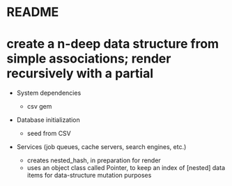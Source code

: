 # README

# create a n-deep data structure from simple associations; render recursively with a partial

* System dependencies
  - csv gem

* Database initialization
  - seed from CSV

* Services (job queues, cache servers, search engines, etc.)
  - creates nested_hash, in preparation for render
  - uses an object class called Pointer, to keep an index of [nested] data items for data-structure mutation purposes

